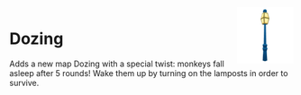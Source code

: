 <img align="right" height="100" alt="Icon" src="Icon.png"/>

# Dozing
 Adds a new map Dozing with a special twist: monkeys fall asleep after 5 rounds! Wake them up by turning on the lamposts in order to survive.
